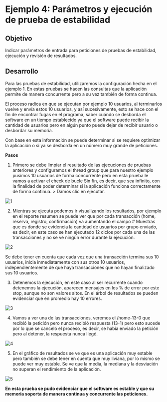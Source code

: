 # Ejemplo 4: Parámetros y ejecución de prueba de estabilidad

## Objetivo

Indicar parámetros de entrada para peticiones de pruebas de estabilidad, ejecución y revisión de resultados.

## Desarrollo

Para las pruebas de estabilidad, utilizaremos la configuración hecha en el ejemplo 1. En estas pruebas se hacen las consultas que la aplicación permite de manera concurrente pero a su vez también de forma continua.

El proceso radica en que se ejecutan por ejemplo 10 usuarios, al terminarlos vuelve y envía estos 10 usuarios, y así sucesivamente, esto se hace con el fin de encontrar fugas en el programa, saber cuándo se desborda el software en un tiempo establecido ya que el software puede recibir la cantidad de usuarios pero en algún punto puede dejar de recibir usuario o desbordar su memoria.

Con base en esta información se puede determinar si se requiere optimizar la aplicación o si ya se desborda en un número muy grande de peticiones.

**Pasos**

1. Primero se debe limpiar el resultado de las ejecuciones de pruebas anteriores y configuramos el thread group que para nuestro ejemplo pusimos 10 usuarios de forma concurrente pero en esta prueba le vamos a activar el check de bucle Sin fin, es decir, que sea infinito, con la finalidad de poder determinar si la aplicación funciona correctamente de forma continua. > Damos clic en ejecutar.

![1](https://user-images.githubusercontent.com/22419786/156089603-484e2a3a-2e89-470a-87d5-ec78f8d7f4ba.PNG)

2. Mientras se ejecuta podemos ir visualizando los resultados, por ejemplo en el reporte resumen se puede ver que por cada transacción (home, reserva, registro, confirmación) va aumentando el campo # Muestras que es donde se evidencia la cantidad de usuarios por grupo enviado, es decir, en este caso se han ejecutado 12 ciclos por cada una de las transacciones y no se ve ningún error durante la ejecución.

![2](https://user-images.githubusercontent.com/22419786/156089593-28b453f7-14d0-406b-814a-0b026b041ff0.PNG)

Se debe tener en cuenta que cada vez que una transacción termina sus 10 usuarios, inicia inmediatamente con sus otros 10 usuarios, independientemente de que haya transacciones que no hayan finalizado sus 10 usuarios.

3. Detenemos la ejecución, en este caso al ser recurrente cuando detenemos la ejecución, aparecen mensajes en los % de error por este stop, aunque no son valores altos. En el árbol de resultados se pueden evidenciar que en promedio hay 10 errores.

![3](https://user-images.githubusercontent.com/22419786/156089581-1b798a3a-3cce-4461-88d2-3f27e3d1e734.PNG)

4. Vamos a ver una de las transacciones, veremos el /home-13-0 que recibió la petición pero nunca recibió respuesta (13-1) pero esto sucede por lo que se canceló el proceso, es decir, se había enviado la petición pero al detener, la respuesta nunca llegó.

![4](https://user-images.githubusercontent.com/22419786/156089572-4d6e2c9e-6d80-426b-8a78-511c5d5929c3.PNG)

5. En el gráfico de resultados se ve que es una aplicación muy estable pero también se debe tener en cuenta que muy liviana, por lo mismo se puede ver muy estable. Se ve que la media, la mediana y la desviación no superan el rendimiento de la aplicación.

![5](https://user-images.githubusercontent.com/22419786/156089553-723699e1-be0b-415a-8c30-05391f1ae65c.PNG)


**En esta prueba se pudo evidenciar que el software es estable y que su memoria soporta de manera continua y concurrente las peticiones.**
